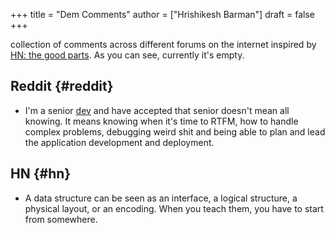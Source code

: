 +++
title = "Dem Comments"
author = ["Hrishikesh Barman"]
draft = false
+++

collection of comments across different forums on the internet inspired by [HN: the good parts](https://danluu.com/hn-comments/). As you can see, currently it's empty.


## Reddit {#reddit}

-   I'm a senior [dev](https://www.reddit.com/r/softwaredevelopment/comments/gy6bbp/how_to_approach_software_development_like_a/) and have accepted that senior doesn't mean all knowing. It means knowing when it's time to RTFM, how to handle complex problems, debugging weird shit and being able to plan and lead the application development and deployment.


## HN {#hn}

-   A data structure can be seen as an interface, a logical structure, a physical layout, or an encoding. When you teach them, you have to start from somewhere.

